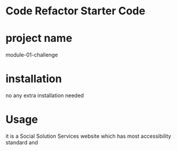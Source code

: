 # Code Refactor Starter Code

# project name
module-01-challenge 

# installation
no any extra installation needed

# Usage 

it is a Social Solution Services website which has most accessibility standard and 
